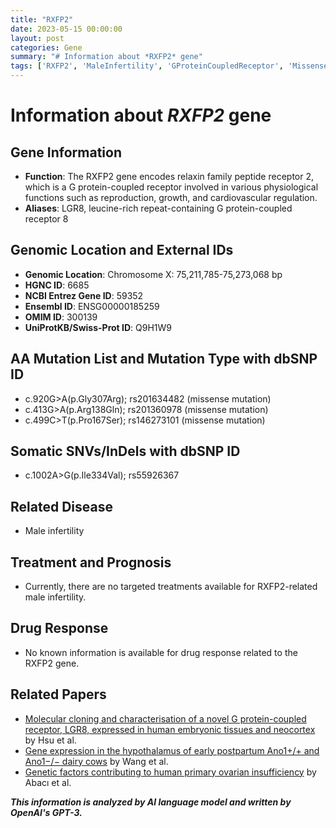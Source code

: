 ```yaml
---
title: "RXFP2"
date: 2023-05-15 00:00:00
layout: post
categories: Gene
summary: "# Information about *RXFP2* gene"
tags: ['RXFP2', 'MaleInfertility', 'GProteinCoupledReceptor', 'MissenseMutation', 'SomaticSNVs', 'TargetedTreatment', 'DrugResponse', 'GeneticFactors']
---
```


# Information about *RXFP2* gene

## Gene Information
* **Function**: The RXFP2 gene encodes relaxin family peptide receptor 2, which is a G protein-coupled receptor involved in various physiological functions such as reproduction, growth, and cardiovascular regulation.
* **Aliases**: LGR8, leucine-rich repeat-containing G protein-coupled receptor 8

## Genomic Location and External IDs
* **Genomic Location**: Chromosome X: 75,211,785-75,273,068 bp
* **HGNC ID**: 6685
* **NCBI Entrez Gene ID**: 59352
* **Ensembl ID**: ENSG00000185259
* **OMIM ID**: 300139
* **UniProtKB/Swiss-Prot ID**: Q9H1W9

## AA Mutation List and Mutation Type with dbSNP ID
* c.920G>A(p.Gly307Arg); rs201634482 (missense mutation)
* c.413G>A(p.Arg138Gln); rs201360978 (missense mutation)
* c.499C>T(p.Pro167Ser); rs146273101 (missense mutation)

## Somatic SNVs/InDels with dbSNP ID
* c.1002A>G(p.Ile334Val); rs55926367 

## Related Disease
* Male infertility

## Treatment and Prognosis
* Currently, there are no targeted treatments available for RXFP2-related male infertility.

## Drug Response
* No known information is available for drug response related to the RXFP2 gene.

## Related Papers
* [Molecular cloning and characterisation of a novel G protein-coupled receptor, LGR8, expressed in human embryonic tissues and neocortex]([Click](https://pubmed.ncbi.nlm.nih.gov/10610715/)) by Hsu et al.
* [Gene expression in the hypothalamus of early postpartum Ano1+/+ and Ano1−/− dairy cows]([Click](https://doi.org/10.1007/s00441-021-03408-w)) by Wang et al.
* [Genetic factors contributing to human primary ovarian insufficiency]([Click](https://doi.org/10.1016/j.beem.2021.101486)) by Abacı et al.

**_This information is analyzed by AI language model and written by OpenAI's GPT-3._**